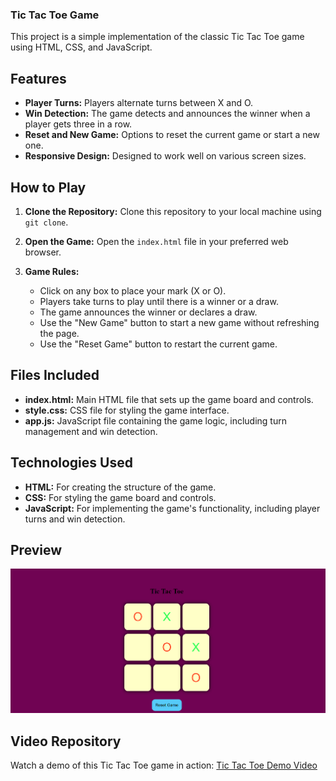 ### Tic Tac Toe Game

This project is a simple implementation of the classic Tic Tac Toe game using HTML, CSS, and JavaScript.

## Features

- **Player Turns:** Players alternate turns between X and O.
- **Win Detection:** The game detects and announces the winner when a player gets three in a row.
- **Reset and New Game:** Options to reset the current game or start a new one.
- **Responsive Design:** Designed to work well on various screen sizes.

## How to Play

1. **Clone the Repository:** Clone this repository to your local machine using `git clone`.
   
2. **Open the Game:** Open the `index.html` file in your preferred web browser.

3. **Game Rules:**
   - Click on any box to place your mark (X or O).
   - Players take turns to play until there is a winner or a draw.
   - The game announces the winner or declares a draw.
   - Use the "New Game" button to start a new game without refreshing the page.
   - Use the "Reset Game" button to restart the current game.

## Files Included

- **index.html:** Main HTML file that sets up the game board and controls.
- **style.css:** CSS file for styling the game interface.
- **app.js:** JavaScript file containing the game logic, including turn management and win detection.

## Technologies Used

- **HTML:** For creating the structure of the game.
- **CSS:** For styling the game board and controls.
- **JavaScript:** For implementing the game's functionality, including player turns and win detection.

## Preview

![Tic Tac Toe Preview](./pictures/Photo.png)

## Video Repository

Watch a demo of this Tic Tac Toe game in action: [Tic Tac Toe Demo Video](https://youtu.be/SqrppLEljkY?si=k57-uiBtfbpGjQcr)
